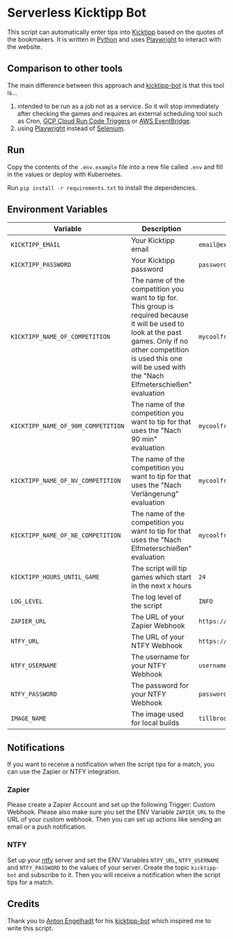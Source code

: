 # Serverless Kicktipp Bot

This script can automatically enter tips into [Kicktipp](https://www.kicktipp.com/) based on the quotes of the bookmakers. It is written in [Python](https://www.python.org/) and uses [Playwright](https://playwright.dev/) to interact with the website.

## Comparison to other tools

The main difference between this approach and [kicktipp-bot](https://github.com/antonengelhardt/kicktipp-bot) is that this tool is...
1. intended to be run as a job not as a service. So it will stop immediately after checking the games and requires an external scheduling tool such as Cron, [GCP Cloud Run Code Triggers](https://cloud.google.com/run/docs/triggering/trigger-with-events) or [AWS EventBridge](https://aws.amazon.com/eventbridge/).
2. using [Playwright](https://playwright.dev/) instead of [Selenium](https://www.selenium.dev/).

## Run

Copy the contents of the `.env.example` file into a new file called `.env` and fill in the values or deploy with Kubernetes.

Run `pip install -r requirements.txt` to install the dependencies.

## Environment Variables

| Variable | Description | Example | Required |
| --- | --- | --- | --- |
| `KICKTIPP_EMAIL` | Your Kicktipp email | `email@example.com` | Yes |
| `KICKTIPP_PASSWORD` | Your Kicktipp password | `password` | Yes |
| `KICKTIPP_NAME_OF_COMPETITION` | The name of the competition you want to tip for. This group is required because it will be used to look at the past games. Only if no other competition is used this one will be used with the "Nach Elfmeterschießen" evaluation | `mycoolfriendgroup` | Yes |
| `KICKTIPP_NAME_OF_90M_COMPETITION` | The name of the competition you want to tip for that uses the "Nach 90 min" evaluation | `mycoolfriendgroup` | No |
| `KICKTIPP_NAME_OF_NV_COMPETITION` | The name of the competition you want to tip for that uses the "Nach Verlängerung" evaluation | `mycoolfriendgroup` | No |
| `KICKTIPP_NAME_OF_NE_COMPETITION` | The name of the competition you want to tip for that uses the "Nach Elfmeterschießen" evaluation | `mycoolfriendgroup` | No |
| `KICKTIPP_HOURS_UNTIL_GAME` | The script will tip games which start in the next x hours | `24` | No |
| `LOG_LEVEL` | The log level of the script | `INFO` | Yes |
| `ZAPIER_URL` | The URL of your Zapier Webhook | `https://hooks.zapier.com/hooks/catch/123456/abcdef/` | No |
| `NTFY_URL` | The URL of your NTFY Webhook | `https://ntfy.your-domain.com` | No |
| `NTFY_USERNAME` | The username for your NTFY Webhook | `username` | No |
| `NTFY_PASSWORD` | The password for your NTFY Webhook | `password` | No |
| `IMAGE_NAME` | The image used for local builds | `tillbrodbeck/kicktipp-bot-serverless` | No |

## Notifications

If you want to receive a notification when the script tips for a match, you can use the Zapier or NTFY integration.

### Zapier

Please create a Zapier Account and set up the following Trigger: Custom Webhook. Please also make sure you set the ENV Variable `ZAPIER_URL` to the URL of your custom webhook. Then you can set up actions like sending an email or a push notification.

### NTFY

Set up your [ntfy](https://github.com/binwiederhier/ntfy?tab=readme-ov-file) server and set the ENV Variables `NTFY_URL`, `NTFY_USERNAME` and `NTFY_PASSWORD` to the values of your server. Create the topic `kicktipp-bot` and subscribe to it. Then you will receive a notification when the script tips for a match.

## Credits
Thank you to [Anton Engelhadt](https://github.com/antonengelhardt) for his [kicktipp-bot](https://github.com/antonengelhardt/kicktipp-bot) which inspired me to write this script.
